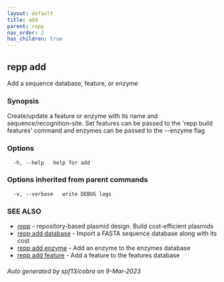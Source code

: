 ```yaml
---
layout: default
title: add
parent: repp
nav_order: 2
has_children: true
---
```

## repp add

Add a sequence database, feature, or enzyme

### Synopsis

Create/update a feature or enzyme with its name and sequence/recognition-site.
Set features can be passed to the 'repp build features' command and enzymes can
be passed to the --enzyme flag

### Options

```
  -h, --help   help for add
```

### Options inherited from parent commands

```
  -v, --verbose   write DEBUG logs
```

### SEE ALSO

* [repp](repp)	 - repository-based plasmid design. Build cost-efficient plasmids
* [repp add database](repp_add_database)	 - Import a FASTA sequence database along with its cost
* [repp add enzyme](repp_add_enzyme)	 - Add an enzyme to the enzymes database
* [repp add feature](repp_add_feature)	 - Add a feature to the features database

###### Auto generated by spf13/cobra on 9-Mar-2023
